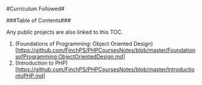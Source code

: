 #Curriculum Followed#

###Table of Contents###

Any public projects are also linked to this TOC.

1. (Foundations of Programming: Object Oriented Design)[https://github.com/FinchPS/PHPCoursesNotes/blob/master/FoundationsofProgramming:ObjectOrientedDesign.md]
2. (Introduction to PHP)[https://github.com/FinchPS/PHPCoursesNotes/blob/master/IntroductiontoPHP.md]
